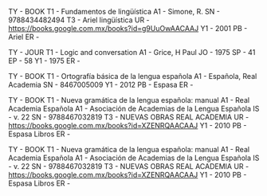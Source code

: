 TY  - BOOK
T1  - Fundamentos de lingüística
A1  - Simone, R.
SN  - 9788434482494
T3  - Ariel lingüística
UR  - https://books.google.com.mx/books?id=g9UuOwAACAAJ
Y1  - 2001
PB  - Ariel
ER  - 
 
TY  - JOUR
T1  - Logic and conversation
A1  - Grice, H Paul
JO  - 1975
SP  - 41
EP  - 58
Y1  - 1975
ER  - 

TY  - BOOK
T1  - Ortografía básica de la lengua española
A1  - Española, Real Academia
SN  - 8467005009
Y1  - 2012
PB  - Espasa
ER  - 

TY  - BOOK
T1  - Nueva gramática de la lengua española: manual
A1  - Real Academia Española
A1  - Asociación de Academias de la Lengua Española
IS  - v. 22
SN  - 9788467032819
T3  - NUEVAS OBRAS REAL ACADEMIA
UR  - https://books.google.com.mx/books?id=XZENRQAACAAJ
Y1  - 2010
PB  - Espasa Libros
ER  - 

TY  - BOOK
T1  - Nueva gramática de la lengua española: manual
A1  - Real Academia Española
A1  - Asociación de Academias de la Lengua Española
IS  - v. 22
SN  - 9788467032819
T3  - NUEVAS OBRAS REAL ACADEMIA
UR  - https://books.google.com.mx/books?id=XZENRQAACAAJ
Y1  - 2010
PB  - Espasa Libros
ER  - 
